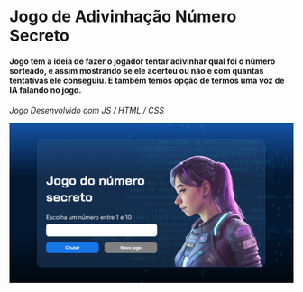 <h1>Jogo de Adivinhação Número Secreto </h1>
<h4>Jogo tem a ideia de fazer o jogador tentar adivinhar qual foi o número sorteado, e assim mostrando se ele acertou ou não e com quantas tentativas ele conseguiu.
E também temos opção de termos uma voz de IA falando no jogo.
<h6>Jogo Desenvolvido com JS / HTML / CSS
<p>
<img src="Preview.png"> 